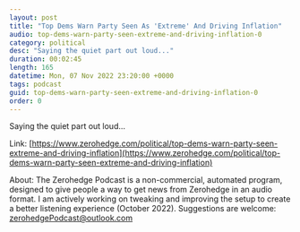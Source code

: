 ```yaml
---
layout: post
title: "Top Dems Warn Party Seen As 'Extreme' And Driving Inflation"
audio: top-dems-warn-party-seen-extreme-and-driving-inflation-0
category: political
desc: "Saying the quiet part out loud..."
duration: 00:02:45
length: 165
datetime: Mon, 07 Nov 2022 23:20:00 +0000
tags: podcast
guid: top-dems-warn-party-seen-extreme-and-driving-inflation-0
order: 0
---
```

Saying the quiet part out loud...

Link: [https://www.zerohedge.com/political/top-dems-warn-party-seen-extreme-and-driving-inflation](https://www.zerohedge.com/political/top-dems-warn-party-seen-extreme-and-driving-inflation)

About: The Zerohedge Podcast is a non-commercial, automated program, designed to give people a way to get news from Zerohedge in an audio format.  I am actively working on tweaking and improving the setup to create a better listening experience (October 2022).  Suggestions are welcome: [zerohedgePodcast@outlook.com](mailto:zerohedgePodcast@outlook.com)